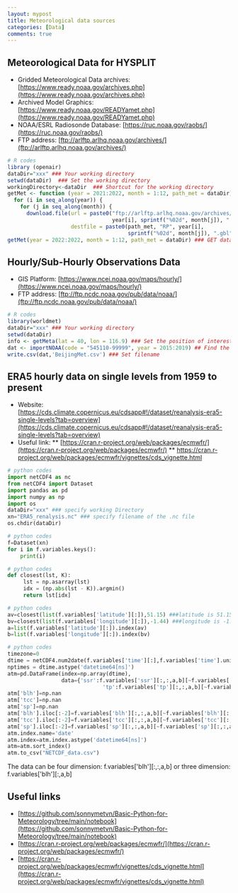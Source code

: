 ```yaml
---
layout: mypost
title: Meteorological data sources
categories: [Data]
comments: true
---
```


## Meteorological Data for HYSPLIT
* Gridded Meteorological Data archives: [https://www.ready.noaa.gov/archives.php](https://www.ready.noaa.gov/archives.php)
* Archived Model Graphics: [https://www.ready.noaa.gov/READYamet.php](https://www.ready.noaa.gov/READYamet.php)
* NOAA/ESRL Radiosonde Database: [https://ruc.noaa.gov/raobs/](https://ruc.noaa.gov/raobs/)
* FTP address: [ftp://arlftp.arlhq.noaa.gov/archives/](ftp://arlftp.arlhq.noaa.gov/archives/)

```R
# R codes
library (openair)
dataDir="xxx" ### Your working directory
setwd(dataDir)  ### Set the working directory
workingDirectory<-dataDir  ### Shortcut for the working directory
getMet <- function (year = 2021:2022, month = 1:12, path_met = dataDir) {
  for (i in seq_along(year)) {
    for (j in seq_along(month)) {
      download.file(url = paste0("ftp://arlftp.arlhq.noaa.gov/archives/reanalysis/RP",
                                 year[i], sprintf("%02d", month[j]), ".gbl"),
                    destfile = paste0(path_met, "RP", year[i],
                                      sprintf("%02d", month[j]), ".gbl"), mode = "wb")}}}
getMet(year = 2022:2022, month = 1:12, path_met = dataDir) ### GET data for sepecific time
```

## Hourly/Sub-Hourly Observations Data
* GIS Platform: [https://www.ncei.noaa.gov/maps/hourly/](https://www.ncei.noaa.gov/maps/hourly/)
* FTP address: [ftp://ftp.ncdc.noaa.gov/pub/data/noaa/](ftp://ftp.ncdc.noaa.gov/pub/data/noaa/)



```R
# R codes
library(worldmet)
dataDir="xxx" ### Your working directory
setwd(dataDir)
info <- getMeta(lat = 40, lon = 116.9) ### Set the position of interest
dat <- importNOAA(code = "545110-99999", year = 2015:2019) ## Find the code of the meteorological station and datetime ranges
write.csv(dat,'BeijingMet.csv') ### Set filename
```

## ERA5 hourly data on single levels from 1959 to present
* Website: [https://cds.climate.copernicus.eu/cdsapp#!/dataset/reanalysis-era5-single-levels?tab=overview](https://cds.climate.copernicus.eu/cdsapp#!/dataset/reanalysis-era5-single-levels?tab=overview)
* Useful link:
** [https://cran.r-project.org/web/packages/ecmwfr/](https://cran.r-project.org/web/packages/ecmwfr/)
** https://cran.r-project.org/web/packages/ecmwfr/vignettes/cds_vignette.html


```python
# python codes
import netCDF4 as nc
from netCDF4 import Dataset
import pandas as pd
import numpy as np
import os
dataDir="xxx" ### specify working Directory
xn="ERA5_renalysis.nc" ### specify filename of the .nc file
os.chdir(dataDir)
```

```python
# python codes
f=Dataset(xn)
for i in f.variables.keys():
    print(i)
```

```python
# python codes
def closest(lst, K):  
     lst = np.asarray(lst)
     idx = (np.abs(lst - K)).argmin()
     return lst[idx]
```

```python
# python codes
av=closest(list(f.variables['latitude'][:]),51.15) ###latitude is 51.15
bv=closest(list(f.variables['longitude'][:]),-1.44) ###longitude is -1.44
a=list(f.variables['latitude'][:]).index(av)
b=list(f.variables['longitude'][:]).index(bv)
```

```python
# python codes
timezone=0
dtime = netCDF4.num2date(f.variables['time'][:],f.variables['time'].units,calendar=f.variables['time'].calendar)
nptimes = dtime.astype('datetime64[ns]')
atm=pd.DataFrame(index=np.array(dtime),
                 data={'ssr':f.variables['ssr'][:,:,a,b][~f.variables['ssr'][:,:,a,b].mask],
                              'tp':f.variables['tp'][:,:,a,b][~f.variables['tp'][:,:,a,b].mask]})
atm['blh']=np.nan
atm['tcc']=np.nan
atm['sp']=np.nan
atm['blh'].iloc[:-2]=f.variables['blh'][:,:,a,b][~f.variables['blh'][:,:,a,b].mask] ## Check number of NAN values for the last records [:-2]
atm['tcc'].iloc[:-2]=f.variables['tcc'][:,:,a,b][~f.variables['tcc'][:,:,a,b].mask]
atm['sp'].iloc[:-2]=f.variables['sp'][:,:,a,b][~f.variables['sp'][:,:,a,b].mask]
atm.index.name='date'
atm.index=atm.index.astype('datetime64[ns]')
atm=atm.sort_index()
atm.to_csv("NETCDF_data.csv")
```
The data can be four dimension: f.variables['blh'][:,:,a,b] or three dimension: f.variables['blh'][:,a,b]

## Useful links
* [https://github.com/sonnymetvn/Basic-Python-for-Meteorology/tree/main/notebook](https://github.com/sonnymetvn/Basic-Python-for-Meteorology/tree/main/notebook)
* [https://cran.r-project.org/web/packages/ecmwfr/](https://cran.r-project.org/web/packages/ecmwfr/)
* [https://cran.r-project.org/web/packages/ecmwfr/vignettes/cds_vignette.html](https://cran.r-project.org/web/packages/ecmwfr/vignettes/cds_vignette.html)
